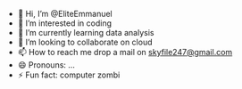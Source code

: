 - 👋 Hi, I’m @EliteEmmanuel
- 👀 I’m interested in coding
- 🌱 I’m currently learning data analysis
- 💞️ I’m looking to collaborate on cloud
- 📫 How to reach me drop a mail on skyfile247@gmail.com
- 😄 Pronouns: ...
- ⚡ Fun fact: computer zombi

<!---
EliteEmmanuel/EliteEmmanuel is a ✨ special ✨ repository because its `README.md` (this file) appears on your GitHub profile.
You can click the Preview link to take a look at your changes.
--->
